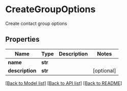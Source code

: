 # CreateGroupOptions

Create contact group options
## Properties
Name | Type | Description | Notes
------------ | ------------- | ------------- | -------------
**name** | **str** |  | 
**description** | **str** |  | [optional] 

[[Back to Model list]](../README#documentation-for-models) [[Back to API list]](../README#documentation-for-api-endpoints) [[Back to README]](../README)


